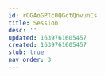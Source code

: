 ```yaml
---
id: rCGAoGPTc0QGctQnvunCs
title: Session
desc: ''
updated: 1639761605457
created: 1639761605457
stub: true
nav_order: 3
---
```


